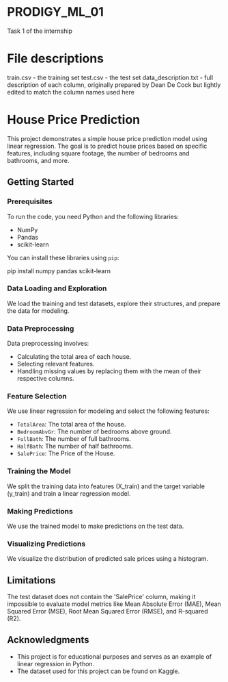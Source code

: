 # PRODIGY_ML_01
Task 1 of the internship



# File descriptions
train.csv - the training set
test.csv - the test set
data_description.txt - full description of each column, originally prepared by Dean De Cock but lightly edited to match the column names used here


# House Price Prediction

This project demonstrates a simple house price prediction model using linear regression. The goal is to predict house prices based on specific features, including square footage, the number of bedrooms and bathrooms, and more.

## Getting Started

### Prerequisites

To run the code, you need Python and the following libraries:

- NumPy
- Pandas
- scikit-learn

You can install these libraries using `pip`:

pip install numpy pandas scikit-learn


### Data Loading and Exploration

We load the training and test datasets, explore their structures, and prepare the data for modeling.

### Data Preprocessing

Data preprocessing involves:

- Calculating the total area of each house.
- Selecting relevant features.
- Handling missing values by replacing them with the mean of their respective columns.

### Feature Selection

We use linear regression for modeling and select the following features:

- `TotalArea`: The total area of the house.
- `BedroomAbvGr`: The number of bedrooms above ground.
- `FullBath`: The number of full bathrooms.
- `HalfBath`: The number of half bathrooms.
- `SalePrice`: The Price of the House.

### Training the Model

We split the training data into features (X_train) and the target variable (y_train) and train a linear regression model.

### Making Predictions

We use the trained model to make predictions on the test data.

### Visualizing Predictions

We visualize the distribution of predicted sale prices using a histogram.

## Limitations

The test dataset does not contain the 'SalePrice' column, making it impossible to evaluate model metrics like Mean Absolute Error (MAE), Mean Squared Error (MSE), Root Mean Squared Error (RMSE), and R-squared (R2).

## Acknowledgments

- This project is for educational purposes and serves as an example of linear regression in Python.
- The dataset used for this project can be found on Kaggle.

